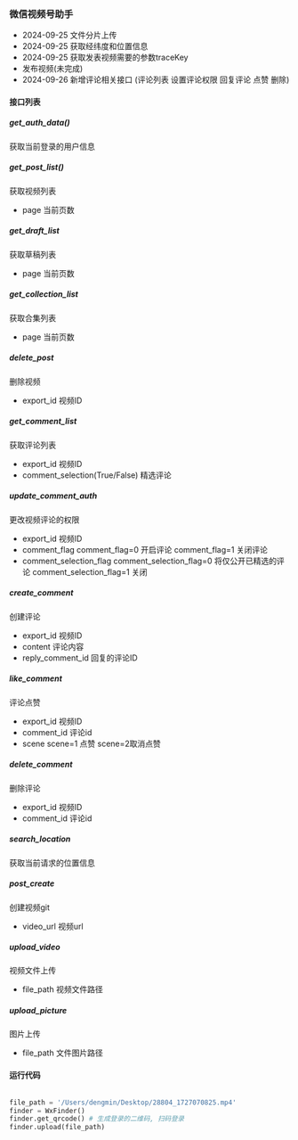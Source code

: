 ### 微信视频号助手

- 2024-09-25 文件分片上传
- 2024-09-25 获取经纬度和位置信息
- 2024-09-25 获取发表视频需要的参数traceKey
- 发布视频(未完成)
- 2024-09-26 新增评论相关接口 (评论列表 设置评论权限 回复评论 点赞 删除)

#### 接口列表

##### get_auth_data() 
获取当前登录的用户信息

##### get_post_list()
获取视频列表
- page 当前页数

##### get_draft_list
获取草稿列表

- page 当前页数

##### get_collection_list
获取合集列表

- page 当前页数

##### delete_post
删除视频
- export_id 视频ID

##### get_comment_list
获取评论列表
- export_id 视频ID
- comment_selection(True/False) 精选评论

##### update_comment_auth
更改视频评论的权限
- export_id 视频ID
- comment_flag comment_flag=0 开启评论  comment_flag=1 关闭评论
- comment_selection_flag comment_selection_flag=0 将仅公开已精选的评论 comment_selection_flag=1 关闭

##### create_comment
创建评论
- export_id 视频ID
- content 评论内容
- reply_comment_id 回复的评论ID

##### like_comment
评论点赞
- export_id 视频ID
- comment_id 评论id
- scene scene=1 点赞 scene=2取消点赞

##### delete_comment
删除评论
- export_id 视频ID
- comment_id 评论id

##### search_location
获取当前请求的位置信息


##### post_create
创建视频git
- video_url 视频url

##### upload_video
视频文件上传
- file_path 视频文件路径

##### upload_picture
图片上传 
- file_path 文件图片路径


#### 运行代码
```python

file_path = '/Users/dengmin/Desktop/28804_1727070825.mp4'
finder = WxFinder()
finder.get_qrcode() # 生成登录的二维码, 扫码登录
finder.upload(file_path)

```

